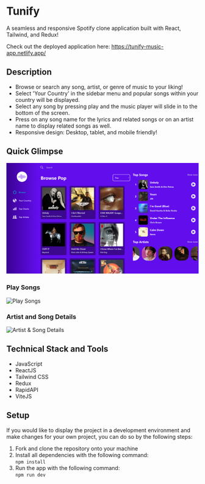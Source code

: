 # Tunify

A seamless and responsive Spotify clone application built with React, Tailwind, and Redux!

Check out the deployed application here: https://tunify-music-app.netlify.app/

## Description

- Browse or search any song, artist, or genre of music to your liking!
- Select 'Your Country' in the sidebar menu and popular songs within your country will be displayed.
- Select any song by pressing play and the music player will slide in to the bottom of the screen.
- Press on any song name for the lyrics and related songs or on an artist name to display related songs as well.
- Responsive design: Desktop, tablet, and mobile friendly!

## Quick Glimpse

![Home page](https://github.com/jeandre-visser/tunify/blob/main/docs/home.png)

### **Play Songs**

![Play Songs](https://github.com/jeandre-visser/tunify/blob/main/docs/tunify.gif)

### **Artist and Song Details**

![Artist & Song Details](https://github.com/jeandre-visser/tunify/blob/main/docs/details.gif)

## Technical Stack and Tools

- JavaScript
- ReactJS
- Tailwind CSS
- Redux
- RapidAPI
- ViteJS

## Setup

If you would like to display the project in a development environment and make changes for your own project, you can do so by the following steps:

1. Fork and clone the repository onto your machine
2. Install all dependencies with the following command:\
```npm install```
3. Run the app with the following command:\
```npm run dev```
